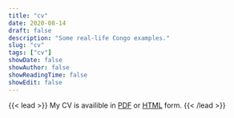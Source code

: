 ```yaml
---
title: "cv"
date: 2020-08-14
draft: false
description: "Some real-life Congo examples."
slug: "cv"
tags: ["cv"]
showDate: false
showAuthor: false
showReadingTime: false
showEdit: false
---
```


{{< lead >}}
My CV is availible in [PDF](/cv/cv.pdf) or [HTML](/cv/cv.html) form.
{{< /lead >}}